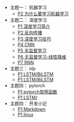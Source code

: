 
- 主题一：  机器学习
    - [P2 为什么要学习机器学习](123/123.md)      
- 主题二：  深度学习
    - [P1 深度学习简介](deeplearning/chapter1.md)
    - [P2 反向传播](deeplearning/chapter2.md)
    - [P3 深度学习技巧](deeplearning/chapter3.md)
    - [P4 CNN](deeplearning/chapter4.md)
    - [P5 半监督学习](deeplearning/chapter5.md)
    - [P6 无监督学习-线性降维](deeplearning/chapter6.md)
    - [P7 RNN](deeplearning/chapter7.md)
- 主题三：  nlp
    - [P1 LSTM/BiLSTM](nlp/chapter1.md)
    - [P1 LSTM/BiLSTM](nlp/chapter2.md)
- 主题四：  pytorch    
    - [P1 pytorch常用函数](pytorch/chapter1.md)
    - [P1 LSTM/](deeplearning/chapter7.md)
- 主题四：  开发小记    
    - [P1 Markdown](recipe/chapter1.md)
    - [P1 linux](recipe/chapter2.md)










